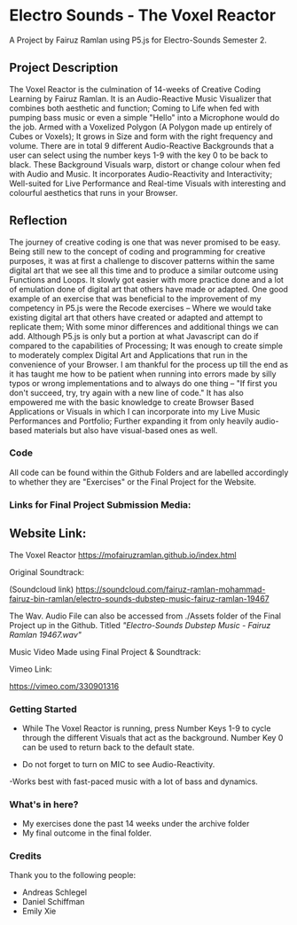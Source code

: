 # Electro Sounds - The Voxel Reactor

A Project by Fairuz Ramlan using P5.js for Electro-Sounds Semester 2.


## Project Description

The Voxel Reactor is the culmination of 14-weeks of Creative Coding Learning by Fairuz Ramlan. It is an Audio-Reactive Music Visualizer that combines both aesthetic and function; Coming to Life when fed with pumping bass music or even a simple "Hello" into a Microphone would do the job. Armed with a Voxelized Polygon (A Polygon made up entirely of Cubes or Voxels); It grows in Size and form with the right frequency and volume. There are in total 9 different Audio-Reactive Backgrounds that a user can select using the number keys 1-9 with the key 0 to be back to black. These Background Visuals warp, distort or change colour when fed with Audio and Music. It incorporates Audio-Reactivity and Interactivity; Well-suited for Live Performance and Real-time Visuals with interesting and colourful aesthetics that runs in your Browser.

## Reflection

The journey of creative coding is one that was never promised to be easy. Being still new to the concept of coding and programming for creative purposes, it was at first a challenge to discover patterns within the same digital art that we see all this time and to produce a similar outcome using Functions and Loops. It slowly got easier with more practice done and a lot of emulation done of digital art that others have made or adapted. One good example of an exercise that was beneficial to the improvement of my competency in P5.js were the Recode exercises – Where we would take existing digital art that others have created or adapted and attempt to replicate them; With some minor differences and additional things we can add. Although P5.js is only but a portion at what Javascript can do if compared to the capabilities of Processing; It was enough to create simple to moderately complex Digital Art and Applications that run in the convenience of your Browser. I am thankful for the process up till the end as it has taught me how to be patient when running into errors made by silly typos or wrong implementations and to always do one thing – "If first you don't succeed, try, try again with a new line of code."
It has also empowered me with the basic knowledge to create Browser Based Applications or Visuals in which I can incorporate into my Live Music Performances and Portfolio; Further expanding it from only heavily audio-based materials but also have visual-based ones as well.

### Code

All code can be found within the Github Folders and are labelled accordingly to whether they are "Exercises" or the Final Project for the Website.

### Links for Final Project Submission Media:

## Website Link:
The Voxel Reactor
https://mofairuzramlan.github.io/index.html

Original Soundtrack:

(Soundcloud link)
https://soundcloud.com/fairuz-ramlan-mohammad-fairuz-bin-ramlan/electro-sounds-dubstep-music-fairuz-ramlan-19467

The Wav. Audio File can also be accessed from ./Assets folder of the Final Project up in the Github. Titled *"Electro-Sounds Dubstep Music - Fairuz Ramlan 19467.wav"*

Music Video Made using Final Project & Soundtrack:

Vimeo Link:

https://vimeo.com/330901316





### Getting Started

- While The Voxel Reactor is running, press Number Keys 1-9 to cycle through the different Visuals that act as the background. Number Key 0 can be used to return back to the default state.

- Do not forget to turn on MIC to see Audio-Reactivity.

-Works best with fast-paced music with a lot of bass and dynamics.


### What's in here?

- My exercises done the past 14 weeks under the archive folder
- My final outcome in the final folder.



### Credits

Thank you to the following people:

- Andreas Schlegel
- Daniel Schiffman
- Emily Xie
